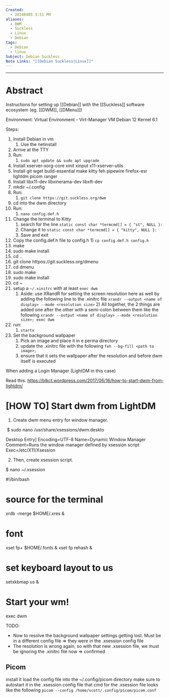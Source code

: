```yaml
---
Created:
  - 20240405 3:51 PM
aliases:
  - DWM
  - Suckless
  - Linux
  - Debian
tags:
  - Debian
  - linux
Subject: Debian Suckless
Note Links: "[[Debian Suckless|Linux]]"
---
```

--------
# Abstract

Instructions for setting up [[Debian]] with the [[Suckless]] software ecosystem (eg. [[DWM]], [[DMenu]])

Environment:
Virtual Environment - Virt-Manager VM
Debian 12
Kernel 6.1


Steps:
1) Install Debian in vm
	1) Use the netinstall
2) Arrive at the TTY
3) Run: 
	1) `sudo apt update && sudo apt upgrade`
4) Install xserver-xorg-core xinit xinput x11-xserver-utils
5) Install git wget build-essential make kitty feh pipewire firefox-esr lightdm picom ranger
6) Install libx11-dev libxinerama-dev libxft-dev
7) mkdir ~/.config
8) Run:
	1)  `git clone https://git.suckless.org/dwm`
9) cd into the dwm directory
10) Run:
	1) `nano config.def.h`
11) Change the terminal to Kitty
	1) search for the line
		`static const char *termcmd[] = { "st", NULL }:`
	2) Change it to
		`static const char *termcmd[] = { "kitty", NULL }:`
	3) Save and exit
11)   Copy the config.def.h file to config.h
	1) `cp config.def.h config.h`
12) make
13) sudo make install
14) cd ..
15) git clone httpos://git.suckless.org/dmenu
16) cd dmenu
17) sudo make
18) sudo make install
19) cd ~
20) setup a `~/.xinitrc` with at least `exec dwm`
	1) Aside: use XRandR for setting the screen resolution here as well by adding the following line to the .xinitrc file
		`xrandr --output <name of display> --mode <resolution size>`
		2) All together, the 2 things are added one after the other with a semi-colon between them like the following
		`xrandr --output <name of display> --mode <resolution size>; exec dwm`
21) run: 
	1) `startx`
22) Set the background wallpaper
	1) Pick an image and place it in e perma directory
	2) update the .xinitrc file with the following
	   `feh --bg-fill <path to image>;`
	3) ensure that it sets the wallpaper after the resolution and before dwm itself is executed 

When adding a Login Manager
(LightDM in this case)

Read this.
https://blkct.wordpress.com/2017/06/16/how-to-start-dwm-from-lightdm/

# [HOW TO] Start dwm from LightDM

1. Create dwm menu entry for window manager.

 $ sudo nano /usr/share/xsessions/dwm.deskto

Desktop Entry]
Encoding=UTF-8
Name=Dynamic Window Manager
Comment=Runs the window manager defined by xsession script
Exec=/etc/X11/Xsession

2. Then, create xsession script.

$ nano ~/.xsession

#!/bin/bash

# source for the terminal
xrdb -merge $HOME/.xres &

# font
xset fp+ $HOME/.fonts &
xset fp rehash &

# set keyboard layout to us
setxkbmap us &

# Start your wm!
exec dwm

TODO:
- Now to resolve the background wallpaper settings getting lost. Must be in a different config file => they were in the .xsession config file
- The resolution is wrong again, so with that new .xsession file, we must be ignoring the .xinitrc file now => confirmed

## Picom
install it
load the config file into the ~/.config/picom directory
make sure to autostart it in the .xsession config file
that cmd for the .xsession file looks like the following
`picom --config /home/scott/.config/picom/picom.conf`
